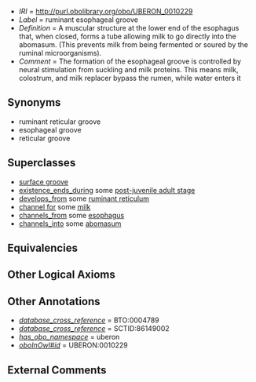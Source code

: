  * *IRI* = http://purl.obolibrary.org/obo/UBERON_0010229
 * *Label* = ruminant esophageal groove
 * *Definition* = A muscular structure at the lower end of the esophagus that, when closed, forms a tube allowing milk to go directly into the abomasum. (This prevents milk from being fermented or soured by the ruminal microorganisms).
 * *Comment* = The formation of the esophageal groove is controlled by neural stimulation from suckling and milk proteins. This means milk, colostrum, and milk replacer bypass the rumen, while water enters it

## Synonyms

 * ruminant reticular groove
 * esophageal groove
 * reticular groove

## Superclasses

 * [surface groove](../../UBERON/46/UBERON_0006846.md)
 * [existence_ends_during](../../BFO/69/BFO_0000069.md) some [post-juvenile adult stage](../../UBERON/13/UBERON_0000113.md)
 * [develops_from](../../RO/02/RO_0002202.md) some [ruminant reticulum](../../UBERON/61/UBERON_0007361.md)
 * [channel for](../../core#channel/or/core#channel_for.md) some [milk](../../UBERON/13/UBERON_0001913.md)
 * [channels_from](../../core#channels/om/core#channels_from.md) some [esophagus](../../UBERON/43/UBERON_0001043.md)
 * [channels_into](../../core#channels/to/core#channels_into.md) some [abomasum](../../UBERON/58/UBERON_0007358.md)

## Equivalencies


## Other Logical Axioms


## Other Annotations

 * *[database_cross_reference](../../ef/oboInOwl#hasDbXref.md)* = BTO:0004789
 * *[database_cross_reference](../../ef/oboInOwl#hasDbXref.md)* = SCTID:86149002
 * *[has_obo_namespace](../../ce/oboInOwl#hasOBONamespace.md)* = uberon
 * *[oboInOwl#id](../../id/oboInOwl#id.md)* = UBERON:0010229

## External Comments

